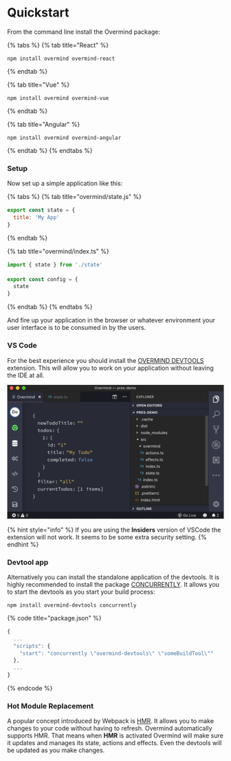 # Quickstart

From the command line install the Overmind package:

{% tabs %}
{% tab title="React" %}
```
npm install overmind overmind-react
```
{% endtab %}

{% tab title="Vue" %}
```
npm install overmind overmind-vue
```
{% endtab %}

{% tab title="Angular" %}
```text
npm install overmind overmind-angular
```
{% endtab %}
{% endtabs %}

### Setup

Now set up a simple application like this:

{% tabs %}
{% tab title="overmind/state.js" %}
```javascript
export const state = {
  title: 'My App'
}
```
{% endtab %}

{% tab title="overmind/index.ts" %}
```typescript
import { state } from './state'

export const config = {
  state
}
```
{% endtab %}
{% endtabs %}

And fire up your application in the browser or whatever environment your user interface is to be consumed in by the users.

### VS Code

For the best experience you should install the [OVERMIND DEVTOOLS](https://marketplace.visualstudio.com/items?itemName=christianalfoni.overmind-devtools-vscode) extension. This will allow you to work on your application without leaving the IDE at all.

![](.gitbook/assets/amazing_devtools.png)

{% hint style="info" %}
If you are using the **Insiders** version of VSCode the extension will not work. It seems to be some extra security setting.
{% endhint %}

### Devtool app

Alternatively you can install the standalone application of the devtools. It is highly recommended to install the package [CONCURRENTLY](https://www.npmjs.com/package/concurrently). It allows you to start the devtools as you start your build process:

```text
npm install overmind-devtools concurrently
```

{% code title="package.json" %}
```javascript
{
  ...
  "scripts": {
    "start": "concurrently \"overmind-devtools\" \"someBuildTool\""
  },
  ...
}
```
{% endcode %}

### Hot Module Replacement <a id="quickstart-hot-module-replacement"></a>

A popular concept introduced by Webpack is [HMR](https://webpack.js.org/concepts/hot-module-replacement/). It allows you to make changes to your code without having to refresh. Overmind automatically supports HMR. That means when **HMR** is activated Overmind will make sure it updates and manages its state, actions and effects. Even the devtools will be updated as you make changes.

